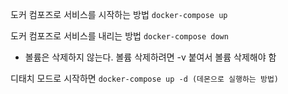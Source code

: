 
도커 컴포즈로 서비스를 시작하는 방법
`docker-compose up`

도커 컴포즈로 서비스를 내리는 방법
`docker-compose down`
- 볼륨은 삭제하지 않는다. 볼륨 삭제하려면 -v 붙여서 볼륨 삭제해야 함

디태치 모드로 시작하면
`docker-compose up -d (데몬으로 실행하는 방법)`
